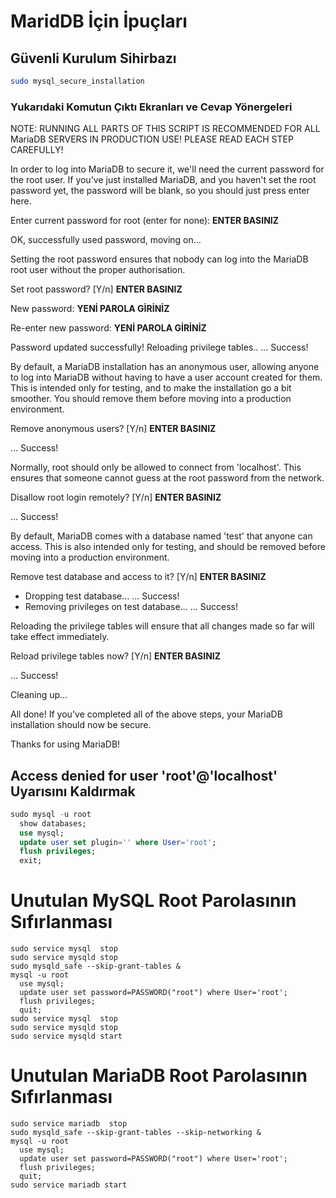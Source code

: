 # MaridDB İçin İpuçları

## Güvenli Kurulum Sihirbazı

```BASH
sudo mysql_secure_installation
```
### Yukarıdaki Komutun Çıktı Ekranları ve Cevap Yönergeleri

NOTE: RUNNING ALL PARTS OF THIS SCRIPT IS RECOMMENDED FOR ALL MariaDB
      SERVERS IN PRODUCTION USE!  PLEASE READ EACH STEP CAREFULLY!

In order to log into MariaDB to secure it, we'll need the current
password for the root user.  If you've just installed MariaDB, and
you haven't set the root password yet, the password will be blank,
so you should just press enter here.

Enter current password for root (enter for none): **ENTER BASINIZ**

OK, successfully used password, moving on...

Setting the root password ensures that nobody can log into the MariaDB
root user without the proper authorisation.

Set root password? [Y/n] **ENTER BASINIZ**

New password: **YENİ PAROLA GİRİNİZ**

Re-enter new password: **YENİ PAROLA GİRİNİZ**

Password updated successfully!
Reloading privilege tables..
 ... Success!


By default, a MariaDB installation has an anonymous user, allowing anyone
to log into MariaDB without having to have a user account created for
them.  This is intended only for testing, and to make the installation
go a bit smoother.  You should remove them before moving into a
production environment.

Remove anonymous users? [Y/n] **ENTER BASINIZ**

 ... Success!

Normally, root should only be allowed to connect from 'localhost'.  This
ensures that someone cannot guess at the root password from the network.

Disallow root login remotely? [Y/n] **ENTER BASINIZ**

... Success!

By default, MariaDB comes with a database named 'test' that anyone can
access.  This is also intended only for testing, and should be removed
before moving into a production environment.

Remove test database and access to it? [Y/n] **ENTER BASINIZ**

 - Dropping test database...
 ... Success!
 - Removing privileges on test database...
 ... Success!

Reloading the privilege tables will ensure that all changes made so far
will take effect immediately.

Reload privilege tables now? [Y/n] **ENTER BASINIZ**

 ... Success!

Cleaning up...

All done!  If you've completed all of the above steps, your MariaDB
installation should now be secure.

Thanks for using MariaDB!



## Access denied for user 'root'@'localhost' Uyarısını Kaldırmak

```SQL
sudo mysql -u root
  show databases;
  use mysql;
  update user set plugin='' where User='root';
  flush privileges;
  exit;
```


# Unutulan MySQL Root Parolasının Sıfırlanması
```
sudo service mysql  stop
sudo service mysqld stop
sudo mysqld_safe --skip-grant-tables &
mysql -u root
  use mysql;
  update user set password=PASSWORD("root") where User='root';
  flush privileges;
  quit;
sudo service mysql  stop
sudo service mysqld stop
sudo service mysqld start
```


# Unutulan MariaDB Root Parolasının Sıfırlanması
```
sudo service mariadb  stop
sudo mysqld_safe --skip-grant-tables --skip-networking &
mysql -u root
  use mysql;
  update user set password=PASSWORD("root") where User='root';
  flush privileges;
  quit;
sudo service mariadb start
```
